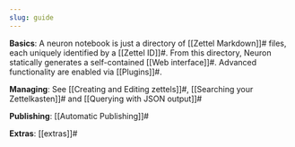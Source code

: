 ```yaml
---
slug: guide
---
```


**Basics**: A neuron notebook is just a directory of [[Zettel Markdown]]# files, each uniquely identified by a [[Zettel ID]]#. From this directory, Neuron statically generates a self-contained [[Web interface]]#. Advanced functionality are enabled via [[Plugins]]#.

**Managing**: See [[Creating and Editing zettels]]#, [[Searching your Zettelkasten]]# and [[Querying with JSON output]]#

**Publishing**: [[Automatic Publishing]]#

**Extras**: [[extras]]#